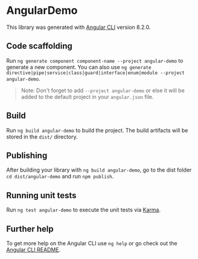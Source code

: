 # AngularDemo

This library was generated with [Angular CLI](https://github.com/angular/angular-cli) version 8.2.0.

## Code scaffolding

Run `ng generate component component-name --project angular-demo` to generate a new component. You can also use `ng generate directive|pipe|service|class|guard|interface|enum|module --project angular-demo`.
> Note: Don't forget to add `--project angular-demo` or else it will be added to the default project in your `angular.json` file. 

## Build

Run `ng build angular-demo` to build the project. The build artifacts will be stored in the `dist/` directory.

## Publishing

After building your library with `ng build angular-demo`, go to the dist folder `cd dist/angular-demo` and run `npm publish`.

## Running unit tests

Run `ng test angular-demo` to execute the unit tests via [Karma](https://karma-runner.github.io).

## Further help

To get more help on the Angular CLI use `ng help` or go check out the [Angular CLI README](https://github.com/angular/angular-cli/blob/master/README.md).
